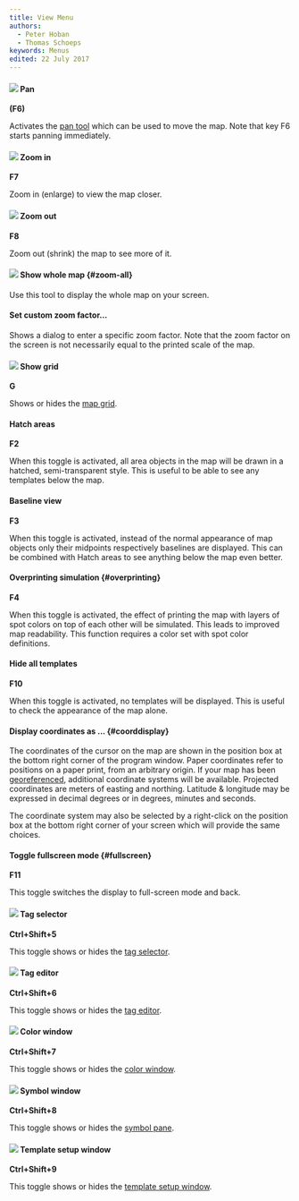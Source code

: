 ```yaml
---
title: View Menu
authors:
  - Peter Hoban
  - Thomas Schoeps
keywords: Menus
edited: 22 July 2017
---
```


#### ![ ](../mapper-images/move.png) Pan
**(F6)**

Activates the [pan tool](toolbars.md#pan_map) which can be used to move the map. Note that key F6 starts panning immediately.

#### ![ ](../mapper-images/view-zoom-in.png) Zoom in
**F7**

Zoom in (enlarge) to view the map closer.

#### ![ ](../mapper-images/view-zoom-out.png) Zoom out
**F8**

Zoom out (shrink) the map to see more of it.

#### ![ ](../mapper-images/view-show-all.png) Show whole map {#zoom-all}

Use this tool to display the whole map on your screen.  

#### Set custom zoom factor...

Shows a dialog to enter a specific zoom factor. Note that the zoom factor on the screen is not necessarily equal to the printed scale of the map.

#### ![ ](../mapper-images/grid.png) Show grid
**G**

Shows or hides the [map grid](grid.md).

#### Hatch areas
**F2**

When this toggle is activated, all area objects in the map will be drawn in a hatched, semi-transparent style. This is useful to be able to see any templates below the map.

#### Baseline view
**F3**

When this toggle is activated, instead of the normal appearance of map objects only their midpoints respectively baselines are displayed. This can be combined with Hatch areas to see anything below the map even better.

#### Overprinting simulation {#overprinting}
**F4**

When this toggle is activated, the effect of printing the map with layers of spot colors on top of each other will be simulated. This leads to improved map readability. This function requires a color set with spot color definitions.

#### Hide all templates
**F10**

When this toggle is activated, no templates will be displayed. This is useful to check the appearance of the map alone.

#### Display coordinates as ... {#coorddisplay}

The coordinates of the cursor on the map are shown in the position box at the bottom right corner of the program window. Paper coordinates refer to positions on a paper print, from an arbitrary origin. If your map has been [georeferenced](georeferencing.md), additional coordinate systems will be available. Projected coordinates are meters of easting and northing. Latitude &amp; longitude may be expressed in decimal degrees or in degrees, minutes and seconds.

The coordinate system may also be selected by a right-click on the position box at the bottom right corner of your screen which will provide the same choices.

#### Toggle fullscreen mode {#fullscreen}
**F11**

This toggle switches the display to full-screen mode and back.

#### ![ ](../mapper-images/tag-selector.png) Tag selector
**Ctrl+Shift+5**

This toggle shows or hides the [tag selector](tag_selector.md).

#### ![ ](../mapper-images/window-new.png) Tag editor
**Ctrl+Shift+6**

This toggle shows or hides the [tag editor](tag_editor.md).

#### ![ ](../mapper-images/colors.png) Color window
**Ctrl+Shift+7**

This toggle shows or hides the [color window](color_dock_widget.md).

#### ![ ](../mapper-images/symbols.png) Symbol window
**Ctrl+Shift+8**

This toggle shows or hides the [symbol pane](symbol_dock_widget.md).

#### ![ ](../mapper-images/templates.png) Template setup window
**Ctrl+Shift+9**

This toggle shows or hides the [template setup window](templates.md#setup).
